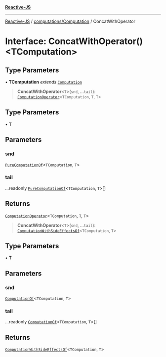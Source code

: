 [**Reactive-JS**](../../../README.md)

***

[Reactive-JS](../../../README.md) / [computations/Computation](../README.md) / ConcatWithOperator

# Interface: ConcatWithOperator()\<TComputation\>

## Type Parameters

• **TComputation** *extends* [`Computation`](../../type-aliases/Computation.md)

> **ConcatWithOperator**\<`T`\>(`snd`, ...`tail`): [`ComputationOperator`](../../type-aliases/ComputationOperator.md)\<`TComputation`, `T`, `T`\>

## Type Parameters

• **T**

## Parameters

### snd

[`PureComputationOf`](../../type-aliases/PureComputationOf.md)\<`TComputation`, `T`\>

### tail

...readonly [`PureComputationOf`](../../type-aliases/PureComputationOf.md)\<`TComputation`, `T`\>[]

## Returns

[`ComputationOperator`](../../type-aliases/ComputationOperator.md)\<`TComputation`, `T`, `T`\>

> **ConcatWithOperator**\<`T`\>(`snd`, ...`tail`): [`ComputationWithSideEffectsOf`](../../type-aliases/ComputationWithSideEffectsOf.md)\<`TComputation`, `T`\>

## Type Parameters

• **T**

## Parameters

### snd

[`ComputationOf`](../../type-aliases/ComputationOf.md)\<`TComputation`, `T`\>

### tail

...readonly [`ComputationOf`](../../type-aliases/ComputationOf.md)\<`TComputation`, `T`\>[]

## Returns

[`ComputationWithSideEffectsOf`](../../type-aliases/ComputationWithSideEffectsOf.md)\<`TComputation`, `T`\>
